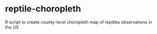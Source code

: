 # reptile-choropleth
R script to create county-level choropleth map of reptiles observations in the US
